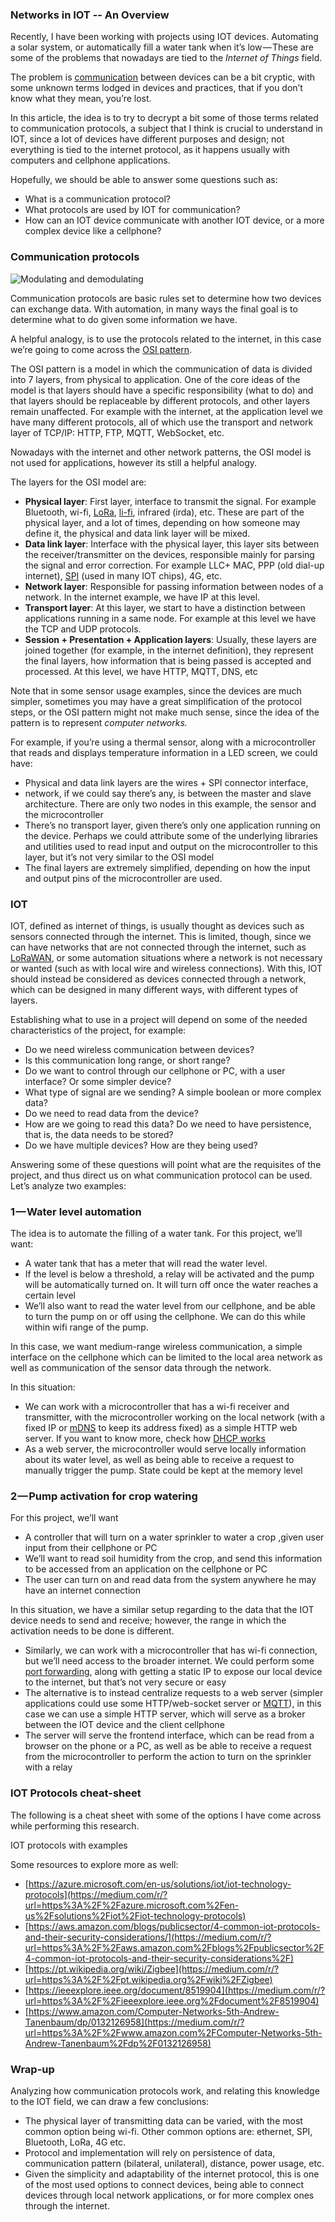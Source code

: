 ### Networks in IOT -- An Overview

Recently, I have been working with projects using IOT devices. Automating a solar system, or automatically fill a water tank when it’s low — These are some of the problems that nowadays are tied to the _Internet of Things_ field.

The problem is [communication](https://medium.com/r/?url=https%3A%2F%2Fen.wikipedia.org%2Fwiki%2FCommunication_protocol) between devices can be a bit cryptic, with some unknown terms lodged in devices and practices, that if you don’t know what they mean, you’re lost.

In this article, the idea is to try to decrypt a bit some of those terms related to communication protocols, a subject that I think is crucial to understand in IOT, since a lot of devices have different purposes and design; not everything is tied to the internet protocol, as it happens usually with computers and cellphone applications.

Hopefully, we should be able to answer some questions such as:

*   What is a communication protocol?
*   What protocols are used by IOT for communication?
*   How can an IOT device communicate with another IOT device, or a more complex device like a cellphone?

### Communication protocols

![Modulating and demodulating](./assets/communication_protocols.jpg)

Communication protocols are basic rules set to determine how two devices can exchange data. With automation, in many ways the final goal is to determine what to do given some information we have.

A helpful analogy, is to use the protocols related to the internet, in this case we’re going to come across the [OSI pattern](https://medium.com/r/?url=https%3A%2F%2Fen.wikipedia.org%2Fwiki%2FOSI_model).

The OSI pattern is a model in which the communication of data is divided into 7 layers, from physical to application. One of the core ideas of the model is that layers should have a specific responsibility (what to do) and that layers should be replaceable by different protocols, and other layers remain unaffected. For example with the internet, at the application level we have many different protocols, all of which use the transport and network layer of TCP/IP: HTTP, FTP, MQTT, WebSocket, etc.

Nowadays with the internet and other network patterns, the OSI model is not used for applications, however its still a helpful analogy.

The layers for the OSI model are:

*   **Physical layer**: First layer, interface to transmit the signal. For example Bluetooth, wi-fi, [LoRa](https://medium.com/r/?url=https%3A%2F%2Fen.wikipedia.org%2Fwiki%2FLoRa), [li-fi](https://medium.com/r/?url=https%3A%2F%2Fen.wikipedia.org%2Fwiki%2FLi-Fi), infrared (irda), etc. These are part of the physical layer, and a lot of times, depending on how someone may define it, the physical and data link layer will be mixed.
*   **Data link layer**: Interface with the physical layer, this layer sits between the receiver/transmitter on the devices, responsible mainly for parsing the signal and error correction. For example LLC+ MAC, PPP (old dial-up internet), [SPI](https://medium.com/r/?url=https%3A%2F%2Fen.wikipedia.org%2Fwiki%2FSerial_Peripheral_Interface) (used in many IOT chips), 4G, etc.
*   **Network layer**: Responsible for passing information between nodes of a network. In the internet example, we have IP at this level.
*   **Transport layer**: At this layer, we start to have a distinction between applications running in a same node. For example at this level we have the TCP and UDP protocols.
*   **Session + Presentation + Application layers**: Usually, these layers are joined together (for example, in the internet definition), they represent the final layers, how information that is being passed is accepted and processed. At this level, we have HTTP, MQTT, DNS, etc

Note that in some sensor usage examples, since the devices are much simpler, sometimes you may have a great simplification of the protocol steps, or the OSI pattern might not make much sense, since the idea of the pattern is to represent _computer networks._

For example, if you’re using a thermal sensor, along with a microcontroller that reads and displays temperature information in a LED screen, we could have:

*   Physical and data link layers are the wires + SPI connector interface,
*   network, if we could say there’s any, is between the master and slave architecture. There are only two nodes in this example, the sensor and the microcontroller
*   There’s no transport layer, given there’s only one application running on the device. Perhaps we could attribute some of the underlying libraries and utilities used to read input and output on the microcontroller to this layer, but it’s not very similar to the OSI model
*   The final layers are extremely simplified, depending on how the input and output pins of the microcontroller are used.

### IOT

IOT, defined as internet of things, is usually thought as devices such as sensors connected through the internet. This is limited, though, since we can have networks that are not connected through the internet, such as [LoRaWAN](https://medium.com/r/?url=https%3A%2F%2Fen.wikipedia.org%2Fwiki%2FLoRa), or some automation situations where a network is not necessary or wanted (such as with local wire and wireless connections). With this, IOT should instead be considered as devices connected through a network, which can be designed in many different ways, with different types of layers.

Establishing what to use in a project will depend on some of the needed characteristics of the project, for example:

*   Do we need wireless communication between devices?
*   Is this communication long range, or short range?
*   Do we want to control through our cellphone or PC, with a user interface? Or some simpler device?
*   What type of signal are we sending? A simple boolean or more complex data?
*   Do we need to read data from the device?
*   How are we going to read this data? Do we need to have persistence, that is, the data needs to be stored?
*   Do we have multiple devices? How are they being used?

Answering some of these questions will point what are the requisites of the project, and thus direct us on what communication protocol can be used. Let’s analyze two examples:

### 1 — Water level automation

The idea is to automate the filling of a water tank. For this project, we’ll want:

*   A water tank that has a meter that will read the water level.
*   If the level is below a threshold, a relay will be activated and the pump will be automatically turned on. It will turn off once the water reaches a certain level
*   We’ll also want to read the water level from our cellphone, and be able to turn the pump on or off using the cellphone. We can do this while within wifi range of the pump.

In this case, we want medium-range wireless communication, a simple interface on the cellphone which can be limited to the local area network as well as communication of the sensor data through the network.

In this situation:

*   We can work with a microcontroller that has a wi-fi receiver and transmitter, with the microcontroller working on the local network (with a fixed IP or [mDNS](https://medium.com/r/?url=https%3A%2F%2Fen.wikipedia.org%2Fwiki%2FMulticast_DNS) to keep its address fixed) as a simple HTTP web server. If you want to know more, check how [DHCP works](https://medium.com/r/?url=https%3A%2F%2Fserverfault.com%2Fquestions%2F906041%2Fassigning-a-fixed-ip-address-to-a-machine-in-a-dhcp-network)
*   As a web server, the microcontroller would serve locally information about its water level, as well as being able to receive a request to manually trigger the pump. State could be kept at the memory level

### 2 — Pump activation for crop watering

For this project, we’ll want

*   A controller that will turn on a water sprinkler to water a crop ,given user input from their cellphone or PC
*   We’ll want to read soil humidity from the crop, and send this information to be accessed from an application on the cellphone or PC
*   The user can turn on and read data from the system anywhere he may have an internet connection

In this situation, we have a similar setup regarding to the data that the IOT device needs to send and receive; however, the range in which the activation needs to be done is different.

*   Similarly, we can work with a microcontroller that has wi-fi connection, but we’ll need access to the broader internet. We could perform some [port forwarding](https://medium.com/r/?url=https%3A%2F%2Fen.wikipedia.org%2Fwiki%2FPort_forwarding), along with getting a static IP to expose our local device to the internet, but that’s not very secure or easy
*   The alternative is to instead centralize requests to a web server (simpler applications could use some HTTP/web-socket server or [MQTT](https://medium.com/r/?url=https%3A%2F%2Fmqtt.org%2F)), in this case we can use a simple HTTP server, which will serve as a broker between the IOT device and the client cellphone
*   The server will serve the frontend interface, which can be read from a browser on the phone or a PC, as well as be able to receive a request from the microcontroller to perform the action to turn on the sprinkler with a relay

### IOT Protocols cheat-sheet

The following is a cheat sheet with some of the options I have come across while performing this research.

IOT protocols with examples

Some resources to explore more as well:

*   [https://azure.microsoft.com/en-us/solutions/iot/iot-technology-protocols](https://medium.com/r/?url=https%3A%2F%2Fazure.microsoft.com%2Fen-us%2Fsolutions%2Fiot%2Fiot-technology-protocols)
*   [https://aws.amazon.com/blogs/publicsector/4-common-iot-protocols-and-their-security-considerations/](https://medium.com/r/?url=https%3A%2F%2Faws.amazon.com%2Fblogs%2Fpublicsector%2F4-common-iot-protocols-and-their-security-considerations%2F)
*   [https://pt.wikipedia.org/wiki/Zigbee](https://medium.com/r/?url=https%3A%2F%2Fpt.wikipedia.org%2Fwiki%2FZigbee)
*   [https://ieeexplore.ieee.org/document/8519904](https://medium.com/r/?url=https%3A%2F%2Fieeexplore.ieee.org%2Fdocument%2F8519904)
*   [https://www.amazon.com/Computer-Networks-5th-Andrew-Tanenbaum/dp/0132126958](https://medium.com/r/?url=https%3A%2F%2Fwww.amazon.com%2FComputer-Networks-5th-Andrew-Tanenbaum%2Fdp%2F0132126958)

### Wrap-up

Analyzing how communication protocols work, and relating this knowledge to the IOT field, we can draw a few conclusions:

*   The physical layer of transmitting data can be varied, with the most common option being wi-fi. Other common options are: ethernet, SPI, Bluetooth, LoRa, 4G etc.
*   Protocol and implementation will rely on persistence of data, communication pattern (bilateral, unilateral), distance, power usage, etc.
*   Given the simplicity and adaptability of the internet protocol, this is one of the most used options to connect devices, being able to connect devices through local network applications, or for more complex ones through the internet.
